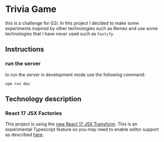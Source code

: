 # Trivia Game

this is a challenge for G2i. In this project I decided to make some experiments inspired by other technologies such as Remex and use some technologies that I have never used such as `Fastify`.

## Instructions

### run the server

to run the server in development mode use the following command:

```
npm run dev
```

## Technology description

### React 17 JSX Factories

This project is using the [new React 17 JSX Transform](https://reactjs.org/blog/2020/09/22/introducing-the-new-jsx-transform.html). This is an experimental Typescript feature so you may need to enable editor support as described [here](https://code.visualstudio.com/Docs/languages/typescript#_how-can-i-use-the-latest-typescript-beta-with-vs-code).
